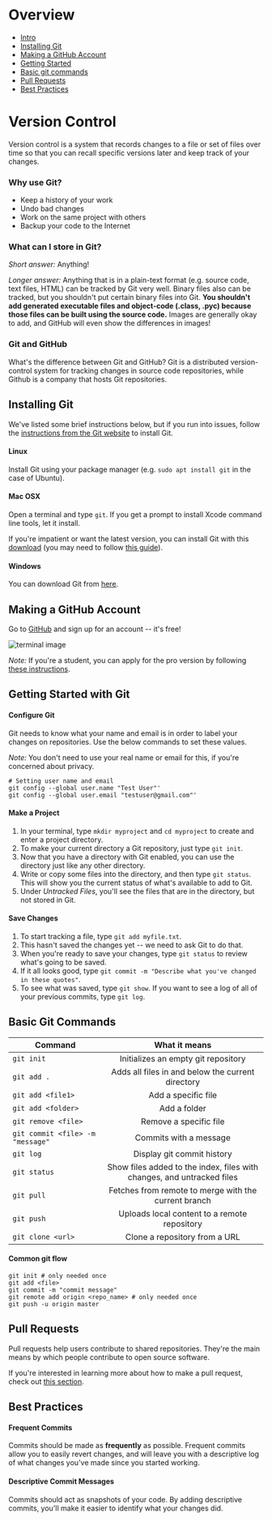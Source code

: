 # Overview
* [Intro](#version-control)
* [Installing Git](#installing-git)
* [Making a GitHub Account](#making-a-github-account)
* [Getting Started](#getting-started-with-git)
* [Basic git commands](#basic-git-commands)
* [Pull Requests](#pull-requests)
* [Best Practices](#best-practices)

# Version Control
Version control is a system that records changes to a file or set of files over time so that you can recall specific versions later and keep track of your changes.

### Why use Git?
- Keep a history of your work
- Undo bad changes
- Work on the same project with others
- Backup your code to the Internet

### What can I store in Git?

*Short answer:* Anything!

*Longer answer:* Anything that is in a plain-text format (e.g. source code, text files, HTML) can be tracked by Git very well. Binary files also can be tracked, but you shouldn't put certain binary files into Git. **You shouldn't add generated executable files and object-code (.class, .pyc) because those files can be built using the source code.** Images are generally okay to add, and GitHub will even show the differences in images!

### Git and GitHub

What's the difference between Git and GitHub? Git is a distributed version-control system for tracking changes in source code repositories, while Github is a company that hosts Git repositories.

## Installing Git

We've listed some brief instructions below, but if you run into issues, follow the [instructions from the Git website](https://git-scm.com/book/en/v2/Getting-Started-Installing-Git) to install Git.

#### Linux
Install Git using your package manager (e.g. `sudo apt install git` in the case of Ubuntu).

#### Mac OSX
Open a terminal and type `git`. If you get a prompt to install Xcode command line tools, let it install.

If you're impatient or want the latest version, you can install Git with this [download](https://git-scm.com/download/mac) (you may need to follow [this guide](https://github.com/timcharper/git_osx_installer#i-have-xcode-installed-and-consequently-its-bundled-git-how-do-i-get-my-system-to-use-this-version-instead)).

#### Windows
You can download Git from [here](https://git-for-windows.github.io/).

## Making a GitHub Account

Go to [GitHub](https://github.com/) and sign up for an account -- it's free!

![terminal image](images/github_initial.png)

*Note:* If you're a student, you can apply for the pro version by following [these instructions](https://help.github.com/en/articles/applying-for-a-student-developer-pack).

## Getting Started with Git

#### Configure Git

Git needs to know what your name and email is in order to label your changes on repositories. Use the below commands to set these values.

*Note:* You don't need to use your real name or email for this, if you're concerned about privacy.

```
# Setting user name and email
git config --global user.name "Test User"'
git config --global user.email "testuser@gmail.com"'
```

#### Make a Project

1. In your terminal, type `mkdir myproject` and `cd myproject` to create and enter a project directory.
2. To make your current directory a Git repository, just type `git init`.
3. Now that you have a directory with Git enabled, you can use the directory just like any other directory.
4. Write or copy some files into the directory, and then type `git status`. This will show you the current status of what's available to add to Git.
5. Under *Untracked Files*, you'll see the files that are in the directory, but not stored in Git.

#### Save Changes

1. To start tracking a file, type `git add myfile.txt`.
2. This hasn't saved the changes yet -- we need to ask Git to do that.
3. When you're ready to save your changes, type `git status` to review what's going to be saved.
4. If it all looks good, type `git commit -m "Describe what you've changed in these quotes"`.
5. To see what was saved, type `git show`. If you want to see a log of all of your previous commits, type `git log`.

## Basic Git Commands

| Command        | What it means            |
| ------------- |:-------------:|
| `git init`   | Initializes an empty git repository|
| `git add .`     | Adds all files in and below the current directory |
| `git add <file1>`     | Add a specific file |
| `git add <folder>`     | Add a folder |
| `git remove <file>`     | Remove a specific file |
| `git commit <file> -m  "message"`      | Commits with a message      |
| `git log`      | Display git commit history   |
| `git status`      | Show files added to the index, files with changes, and untracked files |
| `git pull`      | Fetches from remote to merge with the current branch |
| `git push`      | Uploads local content to a remote repository |
| `git clone <url> `      | Clone a repository from a URL    |

#### Common git flow

```
git init # only needed once
git add <file>
git commit -m "commit message"
git remote add origin <repo_name> # only needed once
git push -u origin master
```

## Pull Requests

Pull requests help users contribute to shared repositories. They're the main means by which people contribute to open source software.

If you're interested in learning more about how to make a pull request, check out [this section](making_a_pull_request.md).

## Best Practices

#### Frequent Commits
Commits should be made as **frequently** as possible. Frequent commits allow you to easily revert changes, and will leave you with a descriptive log of what changes you've made since you started working.

#### Descriptive Commit Messages
Commits should act as snapshots of your code. By adding descriptive commits, you'll make it easier to identify what your changes did.

